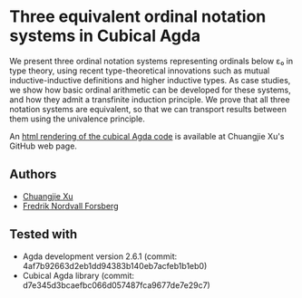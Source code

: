 # Three equivalent ordinal notation systems in Cubical Agda
We present three ordinal notation systems representing ordinals below
ε₀ in type theory, using recent type-theoretical innovations such as
mutual inductive-inductive definitions and higher inductive types.  As
case studies, we show how basic ordinal arithmetic can be developed
for these systems, and how they admit a transfinite induction
principle.  We prove that all three notation systems are equivalent,
so that we can transport results between them using the univalence
principle.

An [html rendering of the cubical Agda code](http://cj-xu.github.io/agda/ordinals/index.html) is available at Chuangjie Xu's GitHub web page.

## Authors
- [Chuangjie Xu](http://cj-xu.github.io/)
- [Fredrik Nordvall Forsberg](https://personal.cis.strath.ac.uk/fredrik.nordvall-forsberg/)

## Tested with
- Agda development version 2.6.1 (commit: 4af7b92663d2eb1dd94383b140eb7acfeb1b1eb0)
- Cubical Agda library (commit: d7e345d3bcaefbc066d057487fca9677de7e29c7)


